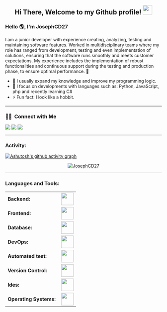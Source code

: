 <h2 align="center"> Hi There, Welcome to my Github profile! <img src="https://github.com/abdoachhoubi/abdoachhoubi/blob/main/gifs/Hi.gif" width="30"></h2>

<link rel="stylesheet" type='text/css' href="https://cdn.jsdelivr.net/gh/devicons/devicon@latest/devicon.min.css" />

### Hello 🌎, I'm JosephCD27

I am a junior developer with experience creating, analyzing, testing and maintaining software features. Worked in multidisciplinary teams where my role has ranged from development, testing and even implementation of solutions, ensuring that the software runs smoothly and meets customer expectations. My experience includes the implementation of robust functionalities and continuous support during the testing and production phase, to ensure optimal performance. 🚀

  - 🔭 I usually expand my knowledge and improve my programming logic.
  - 🌱 I focus on developments with languages ​​such as: Python, JavaScript, php and recently learning C#
  - ⚡ Fun fact: I look like a hobbit.

<hr>

### 🤝🏻 &nbsp;Connect with Me

<p align="left">
<a href="https://www.linkedin.com/in/josephscj/"><img src="https://img.shields.io/badge/-@josephscj-0077B5?style=flat&logo=Linkedin&logoColor=white"/></a>
<a href="https://www.instagram.com/joseph_cj27/"><img src="https://img.shields.io/badge/-@joseph_cj27-E4405F?style=flat&logo=Instagram&logoColor=white"/></a>
<a href="https://www.facebook.com/josephestiven.camachojimenez"><img src="https://img.shields.io/badge/-@joseph_camacho-1877F2?style=flat&logo=Facebook&logoColor=white"/></a>
</p>

<hr>

<h3 align="left">Activity:</h3>

[![Ashutosh's github activity graph](https://github-readme-activity-graph.vercel.app/graph?username=JosephCD27&bg_color=100f0f&color=4c5e9e&line=4c569e&point=403e41&area=true&hide_border=true)](https://github.com/JosephCD27/JosephCD27)


<!-- <div align="center">
  <a href="https://github.com/JosephCD27">
    <img height="180em" src="https://github-readme-stats.vercel.app/api/top-langs?username=JosephCD27&show_icons=true&locale=en&layout=compact&theme=tokyonight" alt="JosephCD27"/>
    <img height="180em" src="https://github-readme-stats.vercel.app/api?username=JosephCD27&show_icons=true&locale=en&layout=compact&theme=tokyonight" alt="JosephCD27"/>
  </a>
</div> -->

<p align="center">
  <a href="https://github.com/JosephCD27">
    <img src="https://github-readme-streak-stats.herokuapp.com/?user=JosephCD27&&theme=tokyonight" alt="JosephCD27" />
  </a>
</p>

<hr>
<h3 align="left">Languages and Tools:</h3>
<table align="center">
    <tr>
        <td style="font-weight: bold; padding-right: 10px; vertical-align: center; border: none;">Backend:</td>
        <td><a href="https://github.com/JosephCD27"><img height="40" src="https://skillicons.dev/icons?i=php,cs,python,laravel,nginx,vite,django"/></a></td>
    </tr>
    <tr>
        <td style="font-weight: bold; padding-right: 10px; vertical-align: center;">Frontend:</td>
        <td><a href="https://github.com/JosephCD27"><img height="40" src="https://skillicons.dev/icons?i=react,bootstrap,html,css,js,figma"/></a></td>
    </tr>
    <tr>
        <td style="font-weight: bold; padding-right: 10px; vertical-align: center; border: none;">Database:</td>
        <td><a href="https://github.com/JosephCD27"><img height="40" src="https://skillicons.dev/icons?i=mysql,postgresql"/></a></td>
    </tr>
    <tr>
        <td style="font-weight: bold; padding-right: 10px; vertical-align: center; border: none;">DevOps:</td>
        <td><a href="https://github.com/JosephCD27"><img height="40" src="https://skillicons.dev/icons?i=docker,githubactions"/></a></td>
    </tr>
    <tr>
        <td style="font-weight: bold; padding-right: 10px; vertical-align: center; border: none;">Automated test:</td>
        <td><a href="https://github.com/JosephCD27"><img height="40" src="https://skillicons.dev/icons?i=selenium"/></a></td>
    </tr>
    <tr>
        <td style="font-weight: bold; padding-right: 10px; vertical-align: center; border: none;">Version Control:</td>
        <td><a href="https://github.com/JosephCD27"><img height="40" src="https://skillicons.dev/icons?i=git,github,gitlab"/></a></td>
    </tr>
    <tr>
        <td style="font-weight: bold; padding-right: 10px; vertical-align: center; border: none;">Ides:</td>
        <td><a href="https://github.com/JosephCD27"><img height="40" src="https://skillicons.dev/icons?i=vscode,visualstudio,sublime"/></a></td>
    </tr>
    <tr>
        <td style="font-weight: bold; padding-right: 10px; vertical-align: center; border: none;">Operating Systems:</td>
        <td><a href="https://github.com/JosephCD27"><img height="40" src="https://skillicons.dev/icons?i=windows"/></a></td>
    </tr>
</table>
